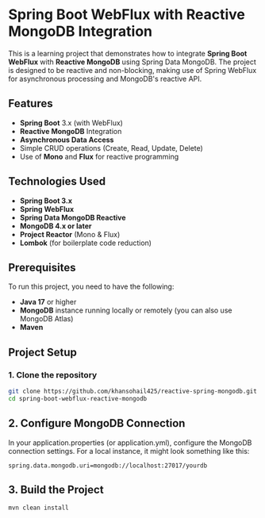 # Spring Boot WebFlux with Reactive MongoDB Integration

This is a learning project that demonstrates how to integrate **Spring Boot WebFlux** with **Reactive MongoDB** using Spring Data MongoDB. The project is designed to be reactive and non-blocking, making use of Spring WebFlux for asynchronous processing and MongoDB's reactive API.

## Features

- **Spring Boot** 3.x (with WebFlux)
- **Reactive MongoDB** Integration
- **Asynchronous Data Access**
- Simple CRUD operations (Create, Read, Update, Delete)
- Use of **Mono** and **Flux** for reactive programming

## Technologies Used

- **Spring Boot 3.x**
- **Spring WebFlux**
- **Spring Data MongoDB Reactive**
- **MongoDB 4.x or later**
- **Project Reactor** (Mono & Flux)
- **Lombok** (for boilerplate code reduction)

## Prerequisites

To run this project, you need to have the following:

- **Java 17** or higher
- **MongoDB** instance running locally or remotely (you can also use MongoDB Atlas)
- **Maven**

## Project Setup

### 1. Clone the repository

```bash
git clone https://github.com/khansohail425/reactive-spring-mongodb.git
cd spring-boot-webflux-reactive-mongodb
```

## 2. Configure MongoDB Connection

In your application.properties (or application.yml), configure the MongoDB connection settings. For a local instance, it might look something like this:
````
spring.data.mongodb.uri=mongodb://localhost:27017/yourdb
````

## 3. Build the Project

````bash
mvn clean install
````

